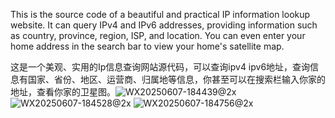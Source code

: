 This is the source code of a beautiful and practical IP information lookup website. It can query IPv4 and IPv6 addresses, providing information such as country, province, region, ISP, and location. You can even enter your home address in the search bar to view your home's satellite map.

这是一个美观、实用的Ip信息查询网站源代码，可以查询ipv4 ipv6地址，查询信息有国家、省份、地区、运营商、归属地等信息，你甚至可以在搜索栏输入你家的地址，查看你家的卫星图。![WX20250607-184439@2x](https://github.com/user-attachments/assets/8ed1fd04-c777-4111-b72a-a8c53c21ec3c)
![WX20250607-184528@2x](https://github.com/user-attachments/assets/4a4e8fa7-b7ec-4ef7-baf2-8f81b42c58a9)
![WX20250607-184756@2x](https://github.com/user-attachments/assets/f23b7a5e-fc24-4568-a428-b5ed01a59de3)
